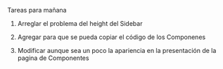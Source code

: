 Tareas para mañana

1. Arreglar el problema del height del Sidebar

2. Agregar para que se pueda copiar el código de los Componenes

3. Modificar aunque sea un poco la apariencia en la presentación de la pagina de Componentes